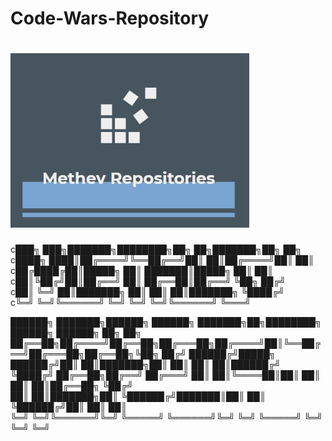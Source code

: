 # Code-Wars-Repository


# ![WebApp](https://github.com/methev/Code-Wars-Repository/blob/main/logo.PNG)


c███╗   ███╗███████╗████████╗██╗  ██╗███████╗██╗   ██╗                          
c████╗ ████║██╔════╝╚══██╔══╝██║  ██║██╔════╝██║   ██║                          
c██╔████╔██║█████╗     ██║   ███████║█████╗  ██║   ██║                          
c██║╚██╔╝██║██╔══╝     ██║   ██╔══██║██╔══╝  ╚██╗ ██╔╝                          
c██║ ╚═╝ ██║███████╗   ██║   ██║  ██║███████╗ ╚████╔╝                           
c╚═╝     ╚═╝╚══════╝   ╚═╝   ╚═╝  ╚═╝╚══════╝  ╚═══╝                            
                                                                               
██████╗ ███████╗██████╗  ██████╗ ███████╗██╗████████╗ ██████╗ ██████╗ ██╗   ██╗
██╔══██╗██╔════╝██╔══██╗██╔═══██╗██╔════╝██║╚══██╔══╝██╔═══██╗██╔══██╗╚██╗ ██╔╝
██████╔╝█████╗  ██████╔╝██║   ██║███████╗██║   ██║   ██║   ██║██████╔╝ ╚████╔╝ 
██╔══██╗██╔══╝  ██╔═══╝ ██║   ██║╚════██║██║   ██║   ██║   ██║██╔══██╗  ╚██╔╝  
██║  ██║███████╗██║     ╚██████╔╝███████║██║   ██║   ╚██████╔╝██║  ██║   ██║   
╚═╝  ╚═╝╚══════╝╚═╝      ╚═════╝ ╚══════╝╚═╝   ╚═╝    ╚═════╝ ╚═╝  ╚═╝   ╚═╝   
                                                                               
